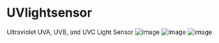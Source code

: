 # UVlightsensor
Ultraviolet UVA, UVB, and UVC Light Sensor
![image](https://github.com/Gburdel/UVlightsensor/assets/30203498/83d312b5-6e89-4c5e-8640-ae992c87f5eb)
![image](https://github.com/Gburdel/UVlightsensor/assets/30203498/f127e40c-00cd-446c-9e9d-424988e7fd5d)
![image](https://github.com/Gburdel/UVlightsensor/assets/30203498/2c7ab435-5744-4ac5-aaf2-c95194aa1c1e)
